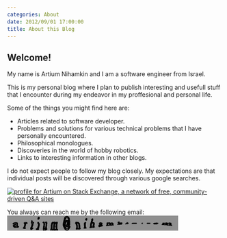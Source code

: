 ```yaml
---
categories: About
date: 2012/09/01 17:00:00
title: About this Blog
---
```


## Welcome!

My name is Artium Nihamkin and I am a software engineer from Israel.

This is my personal blog where I plan to publish interesting and usefull stuff that I encounter during my endeavor in my proffesional and personal life. 

Some of the things you might find here are:

 - Articles related to software developer.
 - Problems and solutions for various technical problems that I have personally encountered.
 - Philosophical monologues.
 - Discoveries in the world of hobby robotics.
 - Links to interesting information in other blogs.

I do not expect people to follow my blog closely. My expectations are that individual posts will be discovered through various google searches. 

<a href="http://stackexchange.com/users/204340">
<img src="http://stackexchange.com/users/flair/204340.png?theme=dark" width="208" height="58" alt="profile for Artium on Stack Exchange, a network of free, community-driven Q&amp;A sites" title="profile for Artium on Stack Exchange, a network of free, community-driven Q&amp;A sites">
</a>

You always can reach me by the following email:
[![email captcha](/files/email3.gif)](http://captchanim.cs.technion.ac.il)


